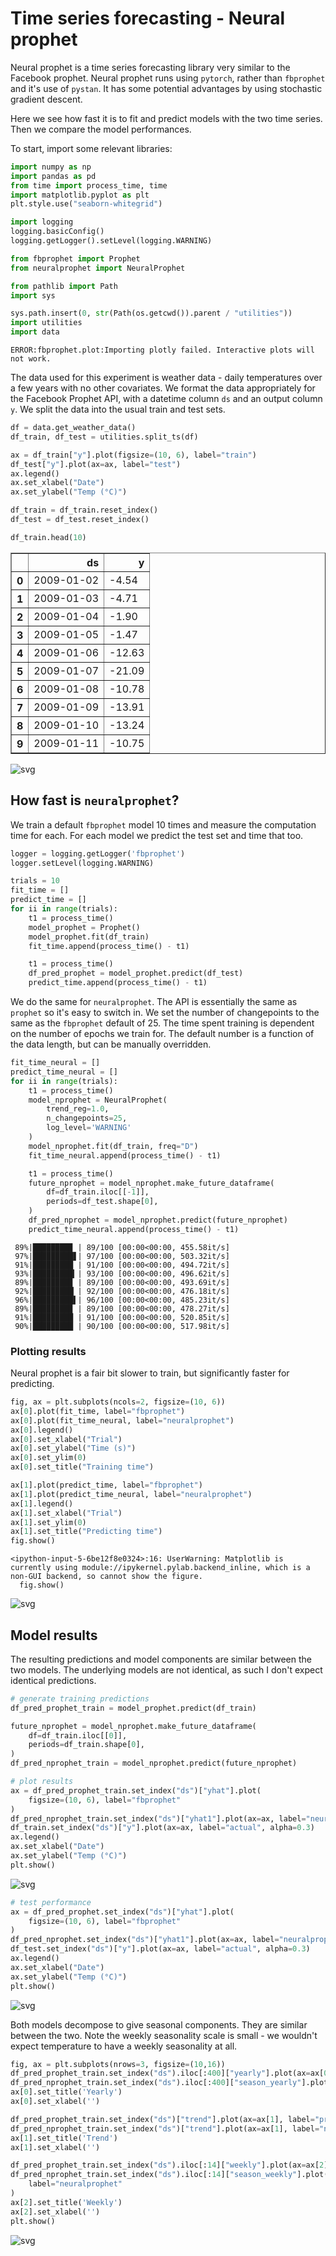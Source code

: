# Time series forecasting - Neural prophet
Neural prophet is a time series forecasting library very similar to the Facebook prophet.
Neural prophet runs using `pytorch`, rather than `fbprophet` and it's use of `pystan`.
It has some potential advantages by using stochastic gradient descent.

Here we see how fast it is to fit and predict models with the two time series.
Then we compare the model performances.

To start, import some relevant libraries:


```python
import numpy as np
import pandas as pd
from time import process_time, time
import matplotlib.pyplot as plt
plt.style.use("seaborn-whitegrid")

import logging
logging.basicConfig()
logging.getLogger().setLevel(logging.WARNING)

from fbprophet import Prophet
from neuralprophet import NeuralProphet

from pathlib import Path
import sys

sys.path.insert(0, str(Path(os.getcwd()).parent / "utilities"))
import utilities
import data
```

    ERROR:fbprophet.plot:Importing plotly failed. Interactive plots will not work.


The data used for this experiment is weather data - daily temperatures over a few years with no other covariates.
We format the data appropriately for the Facebook Prophet API,
with a datetime column `ds` and an output column `y`.
We split the data into the usual train and test sets.


```python
df = data.get_weather_data()
df_train, df_test = utilities.split_ts(df)

ax = df_train["y"].plot(figsize=(10, 6), label="train")
df_test["y"].plot(ax=ax, label="test")
ax.legend()
ax.set_xlabel("Date")
ax.set_ylabel("Temp (°C)")

df_train = df_train.reset_index()
df_test = df_test.reset_index()

df_train.head(10)
```




<div>
<style scoped>
    .dataframe tbody tr th:only-of-type {
        vertical-align: middle;
    }

    .dataframe tbody tr th {
        vertical-align: top;
    }

    .dataframe thead th {
        text-align: right;
    }
</style>
<table border="1" class="dataframe">
  <thead>
    <tr style="text-align: right;">
      <th></th>
      <th>ds</th>
      <th>y</th>
    </tr>
  </thead>
  <tbody>
    <tr>
      <th>0</th>
      <td>2009-01-02</td>
      <td>-4.54</td>
    </tr>
    <tr>
      <th>1</th>
      <td>2009-01-03</td>
      <td>-4.71</td>
    </tr>
    <tr>
      <th>2</th>
      <td>2009-01-04</td>
      <td>-1.90</td>
    </tr>
    <tr>
      <th>3</th>
      <td>2009-01-05</td>
      <td>-1.47</td>
    </tr>
    <tr>
      <th>4</th>
      <td>2009-01-06</td>
      <td>-12.63</td>
    </tr>
    <tr>
      <th>5</th>
      <td>2009-01-07</td>
      <td>-21.09</td>
    </tr>
    <tr>
      <th>6</th>
      <td>2009-01-08</td>
      <td>-10.78</td>
    </tr>
    <tr>
      <th>7</th>
      <td>2009-01-09</td>
      <td>-13.91</td>
    </tr>
    <tr>
      <th>8</th>
      <td>2009-01-10</td>
      <td>-13.24</td>
    </tr>
    <tr>
      <th>9</th>
      <td>2009-01-11</td>
      <td>-10.75</td>
    </tr>
  </tbody>
</table>
</div>




    
![svg](neural_prophet_speed_test_files/neural_prophet_speed_test_3_1.svg)
    


## How fast is `neuralprophet`?
We train a default `fbprophet` model 10 times and measure the computation time for each.
For each model we predict the test set and time that too.


```python
logger = logging.getLogger('fbprophet')
logger.setLevel(logging.WARNING)

trials = 10
fit_time = []
predict_time = []
for ii in range(trials):
    t1 = process_time()
    model_prophet = Prophet()
    model_prophet.fit(df_train)
    fit_time.append(process_time() - t1)

    t1 = process_time()
    df_pred_prophet = model_prophet.predict(df_test)
    predict_time.append(process_time() - t1)
```

We do the same for `neuralprophet`.
The API is essentially the same as `prophet` so it's easy to switch in.
We set the number of changepoints to the same as the `fbprophet` default of 25.
The time spent training is dependent on the number of epochs we train for.
The default number is a function of the data length, but can be manually overridden.


```python
fit_time_neural = []
predict_time_neural = []
for ii in range(trials):
    t1 = process_time()
    model_nprophet = NeuralProphet(
        trend_reg=1.0,
        n_changepoints=25,
        log_level='WARNING'
    )
    model_nprophet.fit(df_train, freq="D")
    fit_time_neural.append(process_time() - t1)

    t1 = process_time()
    future_nprophet = model_nprophet.make_future_dataframe(
        df=df_train.iloc[[-1]],
        periods=df_test.shape[0],
    )
    df_pred_nprophet = model_nprophet.predict(future_nprophet)
    predict_time_neural.append(process_time() - t1)
```

     89%|████████▉ | 89/100 [00:00<00:00, 455.58it/s]
     97%|█████████▋| 97/100 [00:00<00:00, 503.32it/s]
     91%|█████████ | 91/100 [00:00<00:00, 494.72it/s]
     93%|█████████▎| 93/100 [00:00<00:00, 496.62it/s]
     89%|████████▉ | 89/100 [00:00<00:00, 493.69it/s]
     92%|█████████▏| 92/100 [00:00<00:00, 476.18it/s]
     96%|█████████▌| 96/100 [00:00<00:00, 485.23it/s]
     89%|████████▉ | 89/100 [00:00<00:00, 478.27it/s]
     91%|█████████ | 91/100 [00:00<00:00, 520.85it/s]
     90%|█████████ | 90/100 [00:00<00:00, 517.98it/s]


### Plotting results
Neural prophet is a fair bit slower to train, but significantly faster for predicting.


```python
fig, ax = plt.subplots(ncols=2, figsize=(10, 6))
ax[0].plot(fit_time, label="fbprophet")
ax[0].plot(fit_time_neural, label="neuralprophet")
ax[0].legend()
ax[0].set_xlabel("Trial")
ax[0].set_ylabel("Time (s)")
ax[0].set_ylim(0)
ax[0].set_title("Training time")

ax[1].plot(predict_time, label="fbprophet")
ax[1].plot(predict_time_neural, label="neuralprophet")
ax[1].legend()
ax[1].set_xlabel("Trial")
ax[1].set_ylim(0)
ax[1].set_title("Predicting time")
fig.show()
```

    <ipython-input-5-6be12f8e0324>:16: UserWarning: Matplotlib is currently using module://ipykernel.pylab.backend_inline, which is a non-GUI backend, so cannot show the figure.
      fig.show()



    
![svg](neural_prophet_speed_test_files/neural_prophet_speed_test_9_1.svg)
    


## Model results
The resulting predictions and model components are similar between the two models.
The underlying models are not identical, as such I don't expect identical predictions.


```python
# generate training predictions
df_pred_prophet_train = model_prophet.predict(df_train)

future_nprophet = model_nprophet.make_future_dataframe(
    df=df_train.iloc[[0]],
    periods=df_train.shape[0],
)
df_pred_nprophet_train = model_nprophet.predict(future_nprophet)

# plot results
ax = df_pred_prophet_train.set_index("ds")["yhat"].plot(
    figsize=(10, 6), label="fbprophet"
)
df_pred_nprophet_train.set_index("ds")["yhat1"].plot(ax=ax, label="neuralprophet")
df_train.set_index("ds")["y"].plot(ax=ax, label="actual", alpha=0.3)
ax.legend()
ax.set_xlabel("Date")
ax.set_ylabel("Temp (°C)")
plt.show()
```


    
![svg](neural_prophet_speed_test_files/neural_prophet_speed_test_11_0.svg)
    



```python
# test performance
ax = df_pred_prophet.set_index("ds")["yhat"].plot(
    figsize=(10, 6), label="fbprophet"
)
df_pred_nprophet.set_index("ds")["yhat1"].plot(ax=ax, label="neuralprophet")
df_test.set_index("ds")["y"].plot(ax=ax, label="actual", alpha=0.3)
ax.legend()
ax.set_xlabel("Date")
ax.set_ylabel("Temp (°C)")
plt.show()
```


    
![svg](neural_prophet_speed_test_files/neural_prophet_speed_test_12_0.svg)
  


Both models decompose to give seasonal components. They are similar between the two.
Note the weekly seasonality scale is small - we wouldn't expect temperature to have a weekly seasonality at all.


```python
fig, ax = plt.subplots(nrows=3, figsize=(10,16))
df_pred_prophet_train.set_index("ds").iloc[:400]["yearly"].plot(ax=ax[0], label="prophet")
df_pred_nprophet_train.set_index("ds").iloc[:400]["season_yearly"].plot(ax=ax[0], label="neuralprophet")
ax[0].set_title('Yearly')
ax[0].set_xlabel('')

df_pred_prophet_train.set_index("ds")["trend"].plot(ax=ax[1], label="prophet")
df_pred_nprophet_train.set_index("ds")["trend"].plot(ax=ax[1], label="neuralprophet")
ax[1].set_title('Trend')
ax[1].set_xlabel('')

df_pred_prophet_train.set_index("ds").iloc[:14]["weekly"].plot(ax=ax[2], label="prophet")
df_pred_nprophet_train.set_index("ds").iloc[:14]["season_weekly"].plot(ax=ax[2], 
    label="neuralprophet"
)
ax[2].set_title('Weekly')
ax[2].set_xlabel('')
plt.show()
```


    
![svg](neural_prophet_speed_test_files/neural_prophet_speed_test_14_0.svg)
    

